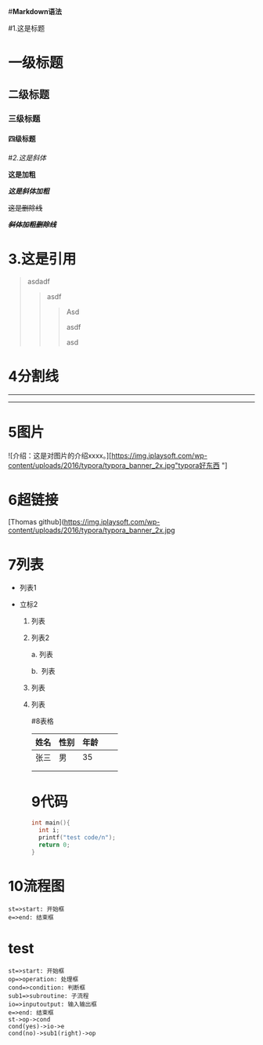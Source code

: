 #**Markdown语法**

#1.这是标题

# 一级标题

## 二级标题

### 三级标题

#### 四级标题



#*2.这是斜体*

**这是加粗**

***这是斜体加粗***

~~这是删除线~~

~~***斜体加粗删除线***~~

# 3.这是引用

>asdadf 
>
>>asdf 
>>
>>>Asd
>>>
>>>asdf
>>>
>>>asd 

# 4分割线

-----

*****



# 5图片

![介绍：这是对图片的介绍xxxx。][https://img.iplaysoft.com/wp-content/uploads/2016/typora/typora_banner_2x.jpg"typora好东西 "]

# 6超链接

[Thomas github](https://img.iplaysoft.com/wp-content/uploads/2016/typora/typora_banner_2x.jpg

# 7列表

* 列表1

* 立标2

  1. 列表

  2. 列表2

     a. 列表

     b.  列表

  3. 列表

  4. 列表

     #8表格

     | 姓名 | 性别 | 年龄 |      |      |
     | ---- | ---- | :--- | ---- | ---- |
     | 张三 | 男   | 35   |      |      |
     |      |      |      |      |      |
     |      |      |      |      |      |

     # 9代码

     ```c
     int main(){
       int i;
       printf("test code/n");
       return 0;
     }
     ```

  

# 10流程图

```flow
st=>start: 开始框
e=>end: 结束框
```





# test

```flow
st=>start: 开始框
op=>operation: 处理框
cond=>condition: 判断框
sub1=>subroutine: 子流程
io=>inputoutput: 输入输出框
e=>end: 结束框
st->op->cond
cond(yes)->io->e
cond(no)->sub1(right)->op
```